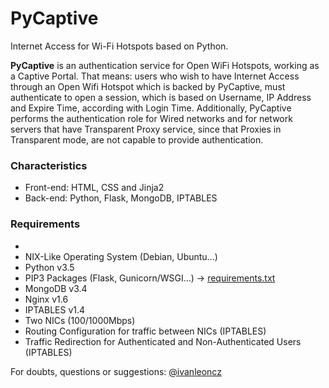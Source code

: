 # PyCaptive

Internet Access for Wi-Fi Hotspots based on Python.

**PyCaptive** is an authentication service for Open WiFi Hotspots, working as a Captive Portal. That means: users who wish to have Internet Access through an Open Wifi Hotspot which is backed by PyCaptive, must authenticate to open a session, which is based on Username, IP Address and Expire Time, according with Login Time.  Additionally, PyCaptive performs the authentication role for Wired networks and for network servers that have Transparent Proxy service, since that Proxies in Transparent mode, are not capable to provide authentication.

### Characteristics
- Front-end: HTML, CSS and Jinja2
- Back-end: Python, Flask, MongoDB, IPTABLES

### Requirements
- 
- NIX-Like Operating System (Debian, Ubuntu...)
- Python v3.5
- PIP3 Packages (Flask, Gunicorn/WSGI...) -> [requirements.txt](https://github.com/ivanlmj/PyCaptive/blob/master/requirements.txt)
- MongoDB v3.4
- Nginx v1.6
- IPTABLES v1.4
- Two NICs (100/1000Mbps)
- Routing Configuration for traffic between NICs (IPTABLES)
- Traffic Redirection for Authenticated and Non-Authenticated Users (IPTABLES)

For doubts, questions or suggestions: [@ivanleoncz](https://twitter.com/ivanleoncz)
